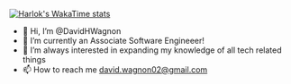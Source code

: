 [![Harlok's WakaTime stats](https://github-readme-stats.vercel.app/api/wakatime?username=DavidHWagnon)](https://github.com/DavidHWagnon/github-readme-stats)



- 👋 Hi, I’m @DavidHWagnon
- 👀 I’m currently an Associate Software Engineeer!
- 🌱 I’m always interested in expanding my knowledge of all tech related things
- 📫 How to reach me david.wagnon02@gmail.com

<!---
DavidHWagnon/DavidHWagnon is a ✨ special ✨ repository because its `README.md` (this file) appears on your GitHub profile.
You can click the Preview link to take a look at your changes.
--->
